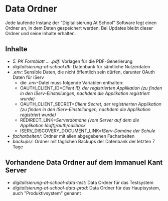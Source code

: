 # Data Ordner
Jede laufende Instanz der "Digitalisierung At School" Software legt einen Ordner an, in dem Daten gespeichert werden.
Bei Updates bleibt dieser Ordner und seine Inhalte erhalten.

## Inhalte
- *5. PK Formblatt ... .pdf*: Vorlagen für die PDF-Generierung
- *digitalisierung-at-school.db*: Datenbank für sämtliche Nutzerdaten
- *.env*: Sensible Daten, die nicht öffentlich sein dürfen, darunter OAuth Daten für iServ
  - die *.env*-Datei muss folgende Variablen enthalten:
  - OAUTH_CLIENT_ID=*Client ID, der registrierten Applikation (zu finden in den IServ-Einstellungen, nachdem die Applikation registriert wurde)*
  - OAUTH_CLIENT_SECRET=*Client Secret, der registrierten Applikation (zu finden in den IServ-Einstellungen, nachdem die Applikation registriert wurde)*
  - REDIRECT_LINK=*Serverdomäne (vom Server auf dem die Applikation läuft)/auth/callback*
  - ISERV_DISCOVERY_DOCUMENT_LINK=*IServ-Domäne der Schule*
- *facharbeiten/*: Ordner mit allen abgegebenen Facharbeiten 
- *backups/*: Ordner mit täglichen Backups der Datenbank der letzten 7 Tage

## Vorhandene Data Ordner auf dem Immanuel Kant Server
- *digitalisierung-at-school-data-test*: Data Ordner für das Testsystem
- *digitalisierung-at-school-data-prod*: Data Ordner für das Hauptsystem, auch "Produktivsystem" genannt
